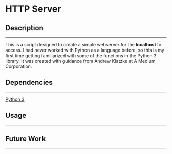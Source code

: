 # HTTP Server 

## Description
---
This is a script designed to create a simple webserver for the **localhost** to access. I had never worked with Python as a language before, so this is my first time getting familiarized with some of the functions in the Python 3 library. It was created with guidance from Andrew Klatzke at A Medium Corporation. 

## Dependencies
---
[Python 3](https://www.python.org/downloads/)

## Usage
---

## Future Work
---
